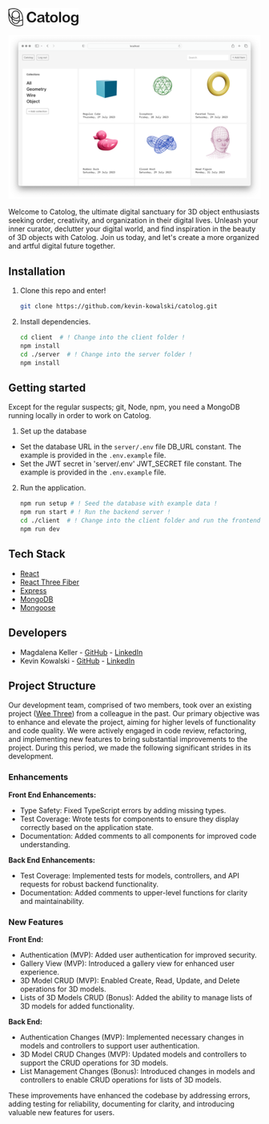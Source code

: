 <img src="images/catolog_logo_small.png" alt="Catolog" width="140" />

<p align="center">
  <img src="images/screenshot-readme.png" />
</p>

Welcome to Catolog, the ultimate digital sanctuary for 3D object enthusiasts seeking order, creativity, and organization in their digital lives. Unleash your inner curator, declutter your digital world, and find inspiration in the beauty of 3D objects with Catolog. Join us today, and let's create a more organized and artful digital future together.

## Installation

1. Clone this repo and enter!

   ```bash
   git clone https://github.com/kevin-kowalski/catolog.git
   ```

2. Install dependencies.

   ```bash
   cd client  # ! Change into the client folder !
   npm install
   cd ./server  # ! Change into the server folder !
   npm install
   ```

## Getting started

Except for the regular suspects; git, Node, npm, you need a MongoDB running locally in order to work on Catolog.

1. Set up the database
* Set the database URL in the `server/.env` file DB_URL constant. The example is provided in the `.env.example` file.
* Set the JWT secret in 'server/.env' JWT_SECRET file constant. The example is provided in the `.env.example` file.

2. Run the application.

   ```bash
   npm run setup # ! Seed the database with example data !
   npm run start # ! Run the backend server !
   cd ./client  # ! Change into the client folder and run the frontend server !
   npm run dev
   ```

## Tech Stack

* [React](https://reactnative.dev/)
* [React Three Fiber](https://github.com/pmndrs/react-three-fiber)
* [Express](https://expressjs.com/)
* [MongoDB](https://www.mongodb.com/)
* [Mongoose](https://mongoosejs.com/)


## Developers

* Magdalena Keller - [GitHub](https://github.com/makekema) - [LinkedIn](https://www.linkedin.com/in//)
* Kevin Kowalski - [GitHub](https://github.com/kevin-kowalski) - [LinkedIn](https://www.linkedin.com/in//)

## Project Structure

Our development team, comprised of two members, took over an existing project ([Wee Three](https://github.com/aatoaa/wee-three)) from a colleague in the past. Our primary objective was to enhance and elevate the project, aiming for higher levels of functionality and code quality. We were actively engaged in code review, refactoring, and implementing new features to bring substantial improvements to the project. During this period, we made the following significant strides in its development.

### Enhancements

**Front End Enhancements:**
- Type Safety: Fixed TypeScript errors by adding missing types.
- Test Coverage: Wrote tests for components to ensure they display correctly based on the application state.
- Documentation: Added comments to all components for improved code understanding.

**Back End Enhancements:**
- Test Coverage: Implemented tests for models, controllers, and API requests for robust backend functionality.
- Documentation: Added comments to upper-level functions for clarity and maintainability.

### New Features

**Front End:**
- Authentication (MVP): Added user authentication for improved security.
- Gallery View (MVP): Introduced a gallery view for enhanced user experience.
- 3D Model CRUD (MVP): Enabled Create, Read, Update, and Delete operations for 3D models.
- Lists of 3D Models CRUD (Bonus): Added the ability to manage lists of 3D models for added functionality.

**Back End:**
- Authentication Changes (MVP): Implemented necessary changes in models and controllers to support user authentication.
- 3D Model CRUD Changes (MVP): Updated models and controllers to support the CRUD operations for 3D models.
- List Management Changes (Bonus): Introduced changes in models and controllers to enable CRUD operations for lists of 3D models.

These improvements have enhanced the codebase by addressing errors, adding testing for reliability, documenting for clarity, and introducing valuable new features for users.
